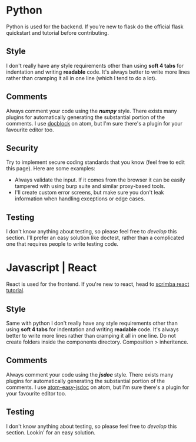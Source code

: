 # Python
Python is used for the backend. If you're new to flask do the official flask quickstart and tutorial before contributing.
## Style
I don't really have any style requirements other than using **soft 4 tabs** for indentation and writing **readable** code.
It's always better to write more lines rather than cramping it all in one line (which I tend to do a lot).
## Comments
Always comment your code using the ***numpy*** style. There exists many plugins for automatically generating the substantial portion of the comments. I use [docblock](https://atom.io/packages/docblock-python) on atom, but I'm sure there's a plugin for your favourite editor too.
## Security
Try to implement secure coding standards that you know (feel free to edit this page). Here are some examples:
- Always validate the input. If it comes from the browser it can be easily tampered with using burp suite and similar proxy-based tools.
- I'll create custom error screens, but make sure you don't leak information when handling exceptions or edge cases.

## Testing
I don't know anything about testing, so please feel free to *develop* this section. I'll prefer an easy solution like doctest, rather than a complicated one that requires people 
to write testing code.


# Javascript | React
React is used for the frontend. If you're new to react, head to [scrimba react tutorial](https://scrimba.com/g/glearnreact).

## Style
Same with python
I don't really have any style requirements other than using **soft 4 tabs** for indentation and writing **readable** code.
It's always better to write more lines rather than cramping it all in one line.
Do not create folders inside the components directory. Composition > inheritence.

## Comments
Always comment your code using the ***jsdoc*** style. There exists many plugins for automatically generating the substantial portion of the comments. I use [atom-easy-jsdoc](https://atom.io/packages/atom-easy-jsdoc) on atom, but I'm sure there's a plugin for your favourite editor too.

## Testing
I don't know anything about testing, so please feel free to *develop* this section. Lookin' for an easy solution.
